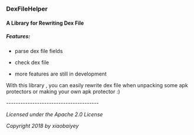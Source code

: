 ### DexFileHelper

#### A Library for Rewriting Dex File

##### Features:

- parse dex file fields

- check dex file 

- more features are still in development



With this library , you can easily rewrite dex file when unpacking some apk protectors or making your own apk protector :)

\-\-\-\-\-\-\-\-\-\-\-\-\-\-\-\-\-\-\-\-\-\-\-\-\-\-\-\-\-\-\-\-\-\-\-\-\-\-\-

*Licensed under the Apache 2.0 License*

*Copyright 2018 by xiaobaiyey*























